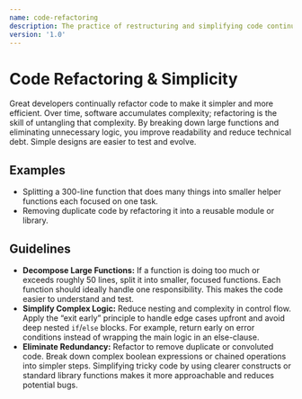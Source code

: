 ```yaml
---
name: code-refactoring
description: The practice of restructuring and simplifying code continuously – reducing complexity, improving design, and keeping codebases clean.
version: '1.0'
---
```

# Code Refactoring & Simplicity

Great developers continually refactor code to make it simpler and more efficient. Over time, software accumulates complexity; refactoring is the skill of untangling that complexity. By breaking down large functions and eliminating unnecessary logic, you improve readability and reduce technical debt. Simple designs are easier to test and evolve.

## Examples
- Splitting a 300-line function that does many things into smaller helper functions each focused on one task.
- Removing duplicate code by refactoring it into a reusable module or library.

## Guidelines
- **Decompose Large Functions:** If a function is doing too much or exceeds roughly 50 lines, split it into smaller, focused functions. Each function should ideally handle one responsibility. This makes the code easier to understand and test.
- **Simplify Complex Logic:** Reduce nesting and complexity in control flow. Apply the “exit early” principle to handle edge cases upfront and avoid deep nested `if`/`else` blocks. For example, return early on error conditions instead of wrapping the main logic in an else-clause.
- **Eliminate Redundancy:** Refactor to remove duplicate or convoluted code. Break down complex boolean expressions or chained operations into simpler steps. Simplifying tricky code by using clearer constructs or standard library functions makes it more approachable and reduces potential bugs.
